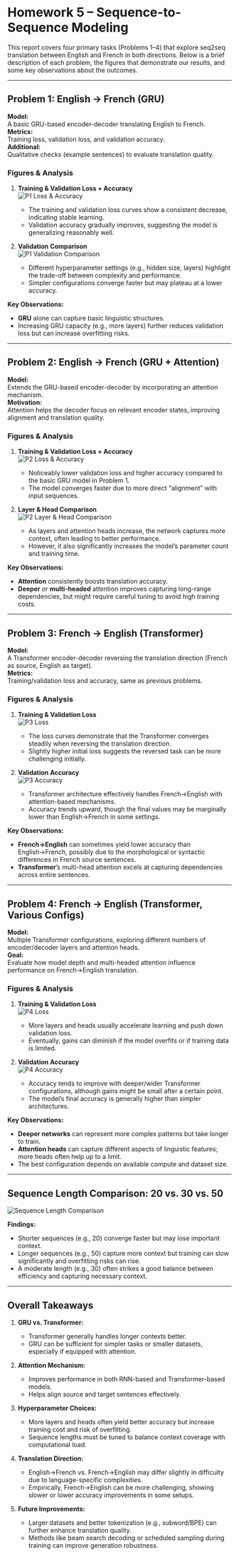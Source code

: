 # Homework 5 – Sequence-to-Sequence Modeling

This report covers four primary tasks (Problems 1–4) that explore seq2seq translation between English and French in both directions. Below is a brief description of each problem, the figures that demonstrate our results, and some key observations about the outcomes.

---

## Problem 1: English → French (GRU)

**Model:**  
A basic GRU-based encoder-decoder translating English to French.  
**Metrics:**  
Training loss, validation loss, and validation accuracy.  
**Additional:**  
Qualitative checks (example sentences) to evaluate translation quality.

### Figures & Analysis

1. **Training & Validation Loss + Accuracy**  
   ![P1 Loss & Accuracy](figs/p_1_loss_acc.png)  
   - The training and validation loss curves show a consistent decrease, indicating stable learning.  
   - Validation accuracy gradually improves, suggesting the model is generalizing reasonably well.

2. **Validation Comparison**  
   ![P1 Validation Comparison](figs/p_1_Validation_Comparison.png)  
   - Different hyperparameter settings (e.g., hidden size, layers) highlight the trade-off between complexity and performance.  
   - Simpler configurations converge faster but may plateau at a lower accuracy.

**Key Observations:**  
- **GRU** alone can capture basic linguistic structures.  
- Increasing GRU capacity (e.g., more layers) further reduces validation loss but can increase overfitting risks.

---

## Problem 2: English → French (GRU + Attention)

**Model:**  
Extends the GRU-based encoder-decoder by incorporating an attention mechanism.  
**Motivation:**  
Attention helps the decoder focus on relevant encoder states, improving alignment and translation quality.

### Figures & Analysis

1. **Training & Validation Loss + Accuracy**  
   ![P2 Loss & Accuracy](figs/p_2_loss_acc.png)  
   - Noticeably lower validation loss and higher accuracy compared to the basic GRU model in Problem 1.  
   - The model converges faster due to more direct “alignment” with input sequences.

2. **Layer & Head Comparison**  
   ![P2 Layer & Head Comparison](figs/p_2layer_and_head_comparison.png)  
   - As layers and attention heads increase, the network captures more context, often leading to better performance.  
   - However, it also significantly increases the model’s parameter count and training time.

**Key Observations:**  
- **Attention** consistently boosts translation accuracy.  
- **Deeper** or **multi-headed** attention improves capturing long-range dependencies, but might require careful tuning to avoid high training costs.

---

## Problem 3: French → English (Transformer)

**Model:**  
A Transformer encoder-decoder reversing the translation direction (French as source, English as target).  
**Metrics:**  
Training/validation loss and accuracy, same as previous problems.

### Figures & Analysis

1. **Training & Validation Loss**  
   ![P3 Loss](figs/P_3_loss.png)  
   - The loss curves demonstrate that the Transformer converges steadily when reversing the translation direction.  
   - Slightly higher initial loss suggests the reversed task can be more challenging initially.

2. **Validation Accuracy**  
   ![P3 Accuracy](figs/p_3_acc.png)  
   - Transformer architecture effectively handles French→English with attention-based mechanisms.  
   - Accuracy trends upward, though the final values may be marginally lower than English→French in some settings.

**Key Observations:**  
- **French→English** can sometimes yield lower accuracy than English→French, possibly due to the morphological or syntactic differences in French source sentences.  
- **Transformer**’s multi-head attention excels at capturing dependencies across entire sentences.

---

## Problem 4: French → English (Transformer, Various Configs)

**Model:**  
Multiple Transformer configurations, exploring different numbers of encoder/decoder layers and attention heads.  
**Goal:**  
Evaluate how model depth and multi-headed attention influence performance on French→English translation.

### Figures & Analysis

1. **Training & Validation Loss**  
   ![P4 Loss](figs/p_4_loss.png)  
   - More layers and heads usually accelerate learning and push down validation loss.  
   - Eventually, gains can diminish if the model overfits or if training data is limited.

2. **Validation Accuracy**  
   ![P4 Accuracy](figs/p_4_acc.png)  
   - Accuracy tends to improve with deeper/wider Transformer configurations, although gains might be small after a certain point.  
   - The model’s final accuracy is generally higher than simpler architectures.

**Key Observations:**  
- **Deeper networks** can represent more complex patterns but take longer to train.  
- **Attention heads** can capture different aspects of linguistic features; more heads often help up to a limit.  
- The best configuration depends on available compute and dataset size.

---

## Sequence Length Comparison: 20 vs. 30 vs. 50

![Sequence Length Comparison](figs/seq_length_20_30_50.png)

**Findings:**  
- Shorter sequences (e.g., 20) converge faster but may lose important context.  
- Longer sequences (e.g., 50) capture more context but training can slow significantly and overfitting risks can rise.  
- A moderate length (e.g., 30) often strikes a good balance between efficiency and capturing necessary context.

---

## Overall Takeaways

1. **GRU vs. Transformer:**  
   - Transformer generally handles longer contexts better.  
   - GRU can be sufficient for simpler tasks or smaller datasets, especially if equipped with attention.

2. **Attention Mechanism:**  
   - Improves performance in both RNN-based and Transformer-based models.  
   - Helps align source and target sentences effectively.

3. **Hyperparameter Choices:**  
   - More layers and heads often yield better accuracy but increase training cost and risk of overfitting.  
   - Sequence lengths must be tuned to balance context coverage with computational load.

4. **Translation Direction:**  
   - English→French vs. French→English may differ slightly in difficulty due to language-specific complexities.  
   - Empirically, French→English can be more challenging, showing slower or lower accuracy improvements in some setups.

5. **Future Improvements:**  
   - Larger datasets and better tokenization (e.g., subword/BPE) can further enhance translation quality.  
   - Methods like beam search decoding or scheduled sampling during training can improve generation robustness.

 
